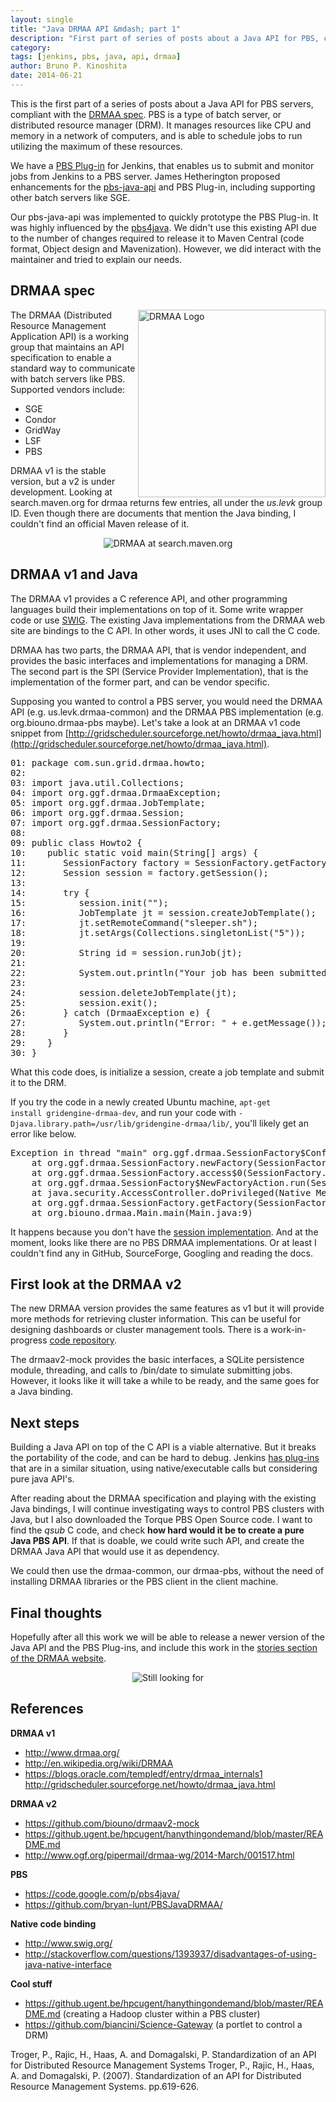 ```yaml
---
layout: single
title: "Java DRMAA API &mdash; part 1"
description: "First part of series of posts about a Java API for PBS, compliant with DRMAA spec"
category: 
tags: [jenkins, pbs, java, api, drmaa]
author: Bruno P. Kinoshita
date: 2014-06-21
---
```


This is the first part of a series of posts about a Java API for PBS servers, compliant with 
the [DRMAA spec](http://www.drmaa.org/documents.php). PBS is a type of batch server, or distributed resource 
manager (DRM). It manages resources like CPU and memory in a network of computers, and is able to schedule 
jobs to run utilizing the maximum of these resources.

We have a [PBS Plug-in](https://github.com/biouno/pbs-plugin/) for Jenkins, that enables us to submit 
and monitor jobs from Jenkins to a PBS server. James Hetherington proposed enhancements for the 
[pbs-java-api](https://github.com/biouno/pbs-java-api) and PBS Plug-in, including supporting other 
batch servers like SGE.

<!--more-->

Our pbs-java-api was implemented to quickly prototype the PBS Plug-in. It was highly influenced by 
the [pbs4java](https://code.google.com/p/pbs4java/). We didn't use this existing API due to 
the number of changes required to release it to Maven Central (code format, Object design and Mavenization). 
However, we did interact with the maintainer and tried to explain our needs.

## DRMAA spec

<img src='/posts/drmaalogo.png' alt="DRMAA Logo" align="right" width="300px" />

The DRMAA (Distributed Resource Management Application API) is a working group that maintains an API 
specification to enable a standard way to communicate with batch servers like PBS. Supported vendors 
include: 

* SGE 
* Condor 
* GridWay
* LSF
* PBS

DRMAA v1 is the stable version, but a v2 is under development. Looking at search.maven.org for 
drmaa returns few entries, all under the *us.levk* group ID. Even though there are documents that 
mention the Java binding, I couldn't find an official Maven release of it.

<center><img src='/posts/drmaa_search_maven.png' alt="DRMAA at search.maven.org" /></center>

## DRMAA v1 and Java

The DRMAA v1 provides a C reference API, and other programming languages build their implementations 
on top of it. Some write wrapper code or use [SWIG](http://www.swig.org/). The existing Java implementations 
from the DRMAA web site are bindings to the C API. In other words, it uses JNI to call the C code.

DRMAA has two parts, the DRMAA API, that is vendor independent, and provides the basic interfaces and implementations 
for managing a DRM. The second part is the SPI (Service Provider Implementation), that is the implementation of 
the former part, and can be vendor specific.

Supposing you wanted to control a PBS server, you would need the DRMAA API (e.g. us.levk.drmaa-common) 
and the DRMAA PBS implementation (e.g. org.biouno.drmaa-pbs maybe). Let's take a look at an DRMAA v1 code snippet 
from [http://gridscheduler.sourceforge.net/howto/drmaa_java.html](http://gridscheduler.sourceforge.net/howto/drmaa_java.html).

<pre>
01: package com.sun.grid.drmaa.howto;
02:
03: import java.util.Collections;
04: import org.ggf.drmaa.DrmaaException;
05: import org.ggf.drmaa.JobTemplate;
06: import org.ggf.drmaa.Session;
07: import org.ggf.drmaa.SessionFactory;
08:
09: public class Howto2 {
10:    public static void main(String[] args) {
11:       SessionFactory factory = SessionFactory.getFactory();
12:       Session session = factory.getSession();
13:
14:       try {
15:          session.init("");
16:          JobTemplate jt = session.createJobTemplate();
17:          jt.setRemoteCommand("sleeper.sh");
18:          jt.setArgs(Collections.singletonList("5"));
19:
20:          String id = session.runJob(jt);
21:
22:          System.out.println("Your job has been submitted with id " + id);
23:
24:          session.deleteJobTemplate(jt);
25:          session.exit();
26:       } catch (DrmaaException e) {
27:          System.out.println("Error: " + e.getMessage());
28:       }
29:    }
30: }
</pre>

What this code does, is initialize a session, create a job template and submit it to the 
DRM. 

If you try the code in a newly created Ubuntu machine, <code>apt-get install gridengine-drmaa-dev</code>, and run your 
code with <code>-Djava.library.path=/usr/lib/gridengine-drmaa/lib/</code>, you'll likely get an error like below.

<pre>
Exception in thread "main" org.ggf.drmaa.SessionFactory$ConfigurationError: Provider for org.ggf.drmaa.SessionFactory cannot be found
	at org.ggf.drmaa.SessionFactory.newFactory(SessionFactory.java:194)
	at org.ggf.drmaa.SessionFactory.access$0(SessionFactory.java:123)
	at org.ggf.drmaa.SessionFactory$NewFactoryAction.run(SessionFactory.java:296)
	at java.security.AccessController.doPrivileged(Native Method)
	at org.ggf.drmaa.SessionFactory.getFactory(SessionFactory.java:103)
	at org.biouno.drmaa.Main.main(Main.java:9)
</pre>

It happens because you don't have the [session implementation](https://github.com/gridengine/gridengine/blob/master/source/libs/jdrmaa/src/org/ggf/drmaa/SessionFactory.java#L141). And at the moment, looks like there are no PBS DRMAA implementations. 
Or at least I couldn't find any in GitHub, SourceForge, Googling and reading the docs.

## First look at the DRMAA v2

The new DRMAA version provides the same features as v1 but it will provide more methods for retrieving 
cluster information. This can be useful for designing dashboards or cluster management tools. There is 
a work-in-progress [code repository](https://github.com/biouno/drmaav2-mock).

The drmaav2-mock provides the basic interfaces, a SQLite persistence module, threading, and 
calls to /bin/date to simulate submitting jobs. However, it looks like it will take a while to be 
ready, and the same goes for a Java binding.

## Next steps

Building a Java API on top of the C API is a viable alternative. But it breaks the portability of the 
code, and can be hard to debug. Jenkins [has plug-ins](http://jenkins-ci.361315.n4.nabble.com/use-JGit-in-git-plugin-td4655488.html) 
that are in a similar situation, using native/executable calls but considering pure java API's. 

After reading about the DRMAA specification and playing with the existing Java bindings, 
I will continue investigating ways to control PBS clusters with Java, but I also downloaded 
the Torque PBS Open Source code. I want to find the *qsub* C code, and check **how hard would it 
be to create a pure Java PBS API**. If that is doable, we could write such API, and create the 
DRMAA Java API that would use it as dependency. 

We could then use the drmaa-common, our drmaa-pbs, without the need of installing DRMAA 
libraries or the PBS client in the client machine.

## Final thoughts

Hopefully after all this work we will be able to release a newer version of the Java API and 
the PBS Plug-ins, and include this work in the [stories section of the DRMAA website](http://www.drmaa.org/stories.php).

<center><img src='/posts/no-results.gif' alt="Still looking for" /></center>

## References

**DRMAA v1**

* http://www.drmaa.org/
* http://en.wikipedia.org/wiki/DRMAA
* https://blogs.oracle.com/templedf/entry/drmaa_internals1
http://gridscheduler.sourceforge.net/howto/drmaa_java.html

**DRMAA v2**

* https://github.com/biouno/drmaav2-mock
* https://github.ugent.be/hpcugent/hanythingondemand/blob/master/README.md
* http://www.ogf.org/pipermail/drmaa-wg/2014-March/001517.html

**PBS**

* https://code.google.com/p/pbs4java/
* https://github.com/bryan-lunt/PBSJavaDRMAA/

**Native code binding**

* http://www.swig.org/
* http://stackoverflow.com/questions/1393937/disadvantages-of-using-java-native-interface

**Cool stuff**

* https://github.ugent.be/hpcugent/hanythingondemand/blob/master/README.md (creating a Hadoop cluster within a PBS cluster)
* https://github.com/biancini/Science-Gateway (a portlet to control a DRM)

Troger, P., Rajic, H., Haas, A. and Domagalski, P.
Standardization of an API for Distributed Resource Management Systems
Troger, P., Rajic, H., Haas, A. and Domagalski, P. (2007). Standardization of an API for Distributed Resource Management Systems. pp.619-626.
